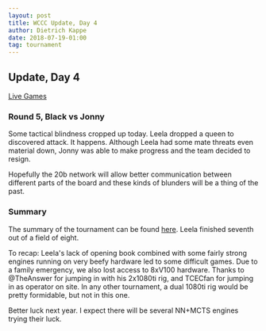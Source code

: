 ```yaml
---
layout: post
title: WCCC Update, Day 4
author: Dietrich Kappe
date: 2018-07-19-01:00
tag: tournament
---
```

## Update, Day 4

[Live Games](http://view.livechesscloud.com/7c104c94-c119-441e-a444-b0f22a1880d0)

### Round 5, Black vs Jonny

Some tactical blindness cropped up today. Leela dropped a queen to discovered
attack. It happens. Although Leela had some mate threats even material down,
Jonny was able to make progress and the team decided to resign.

Hopefully the 20b network will allow better communication
between different parts of the board and these kinds of blunders will be a
thing of the past.

### Summary

The summary of the tournament can be found
[here](https://icga.org/?page_id=2469). Leela finished seventh out of a field
of eight.

To recap: Leela's lack of opening book combined with some fairly strong engines
running on very beefy hardware led to some difficult games. Due to a family
emergency, we also lost access to 8xV100 hardware. Thanks to @TheAnswer for
jumping in with his 2x1080ti rig, and TCECfan for jumping in as operator
on site. In any other tournament, a dual 1080ti rig would be pretty formidable,
but not in this one.

Better luck next year. I expect there will be several NN+MCTS engines
trying their luck.

